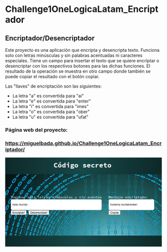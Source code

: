 # Challenge1OneLogicaLatam_Encriptador

## Encriptador/Desencriptador

Este proyecto es una aplicación que encripta y desencripta texto.
Funciona solo con letras minúsculas y sin palabras acentuadas ni caracteres especiales.
Tiene un campo para insertar el texto que se quiere encriptar o desencriptar con los respectivos botones para las dichas funciones.
El resultado de la operación se muestra en otro campo donde también se puede copiar el resultado con el botón copiar.

Las "llaves" de encriptación son las siguientes:

- La letra "a" es convertida para "ai"
- La letra "e" es convertida para "enter"
- La letra "i" es convertida para "imes"
- La letra "o" es convertida para "ober"
- La letra "u" es convertida para "ufat"

### Página web del proyecto:

### https://miguelbada.github.io/Challenge1OneLogicaLatam_Encriptador/


![Encriptador](img/encriptador.png)